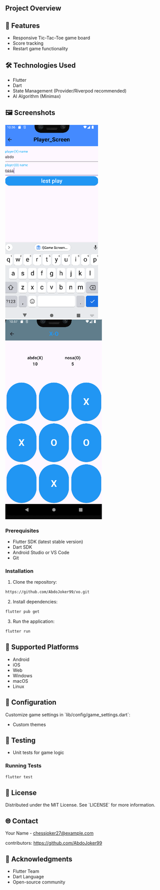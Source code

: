 
## Project Overview

## 🌟 Features
- Responsive Tic-Tac-Toe game board
- Score tracking
- Restart game functionality
  
## 🛠 Technologies Used
- Flutter
- Dart
- State Management (Provider/Riverpod recommended)
- AI Algorithm (Minimax)

## 🖼️ Screenshots
![Game Screenshot](https://github.com/AbdoJoker99/xo/blob/main/Screenshot%202024-12-01%20225659.png?raw=true)
&nbsp;
![Game Screenshot](https://github.com/AbdoJoker99/xo/blob/main/Screenshot%202024-12-01%20225738.png?raw=true)

### Prerequisites
- Flutter SDK (latest stable version)
- Dart SDK
- Android Studio or VS Code
- Git

### Installation

1. Clone the repository:
```bash
https://github.com/AbdoJoker99/xo.git
```

2. Install dependencies:
```bash
flutter pub get
```

3. Run the application:
```bash
flutter run
```

## 📱 Supported Platforms
- Android
- iOS
- Web
- Windows
- macOS
- Linux

## 🔧 Configuration
Customize game settings in \`lib/config/game_settings.dart\`:
- Custom themes

## 🧪 Testing
- Unit tests for game logic

### Running Tests
```bash
flutter test
```


## 📄 License
Distributed under the MIT License. See \`LICENSE\` for more information.

## 🌐 Contact
Your Name - chessjoker27@example.com

contributors: https://github.com/AbdoJoker99

## 🙌 Acknowledgments
- Flutter Team
- Dart Language
- Open-source community


